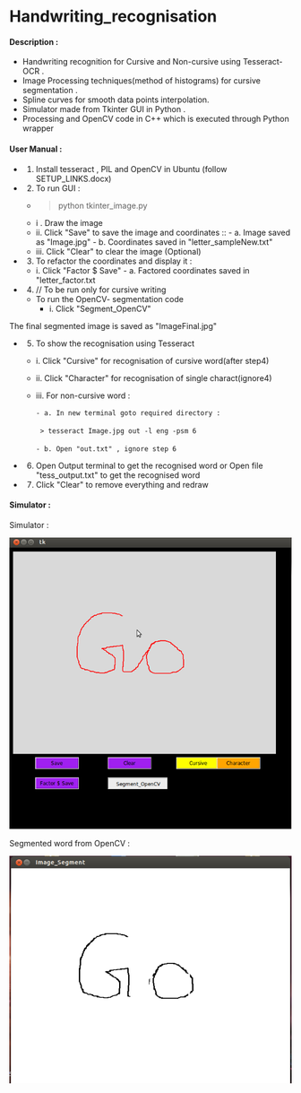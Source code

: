 # Handwriting_recognisation

#### Description :

- Handwriting recognition for Cursive and Non-cursive using Tesseract-OCR .
- Image Processing techniques(method of histograms) for cursive segmentation .
- Spline curves for smooth data points interpolation.
- Simulator made from Tkinter GUI in Python .
- Processing and OpenCV code in C++ which is executed through Python wrapper

#### User Manual : 
- 1. Install tesseract , PIL and OpenCV in Ubuntu (follow SETUP_LINKS.docx)
- 2. To run GUI :
   - > python tkinter_image.py
   - i .  Draw the image 
   - ii.  Click "Save" to save the image and coordinates ::
         - a. Image saved as "Image.jpg" 
         - b. Coordinates saved in "letter_sampleNew.txt"
   - iii.  Click "Clear" to clear the image (Optional)
   
- 3. To refactor the coordinates and display it :
   - i. Click "Factor $ Save"
         - a. Factored coordinates saved in "letter_factor.txt
         
- 4. // To be run only for cursive writing 
   - To run the OpenCV- segmentation code 
      - i. Click "Segment_OpenCV" 

The final segmented image is saved as "ImageFinal.jpg"

- 5. To show the recognisation using Tesseract 
   - i.  Click "Cursive" for recognisation of cursive word(after step4)
   - ii. Click "Character" for recognisation of single charact(ignore4)
   - iii. For non-cursive word :

         - a. In new terminal goto required directory :

          > tesseract Image.jpg out -l eng -psm 6
         
         - b. Open "out.txt" , ignore step 6 
  
- 6. Open Output terminal to get the recognised word 
              or
     Open file "tess_output.txt" to get the recognised word 

- 7. Click "Clear" to remove everything and redraw

#### Simulator :
Simulator : 

![Simulator](https://raw.githubusercontent.com/abhinavcoder/handwriting_recognisation/master/README_PICS/Tkinter.png)

Segmented word from OpenCV :

![Image](https://raw.githubusercontent.com/abhinavcoder/handwriting_recognisation/master/README_PICS/segmented.png)

